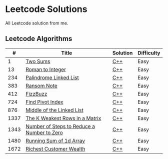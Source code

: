 # Leetcode Solutions

All Leetcode solution from me. 

## Leetcode Algorithms
| # | Title | Solution | Difficulty |
|---| ----- | -------- | ---------- |
|1|[Two Sums](https://leetcode.com/problems/two-sum/description/) | [C++](./algorithms/cpp/twoSums/twoSums.cpp)|Easy|
|13|[Roman to Integer](https://leetcode.com/problems/roman-to-integer/description/) | [C++](./algorithms/cpp/romanToInteger/romanToInteger.cpp)|Easy|
|234|[Palindrome Linked List](https://leetcode.com/problems/palindrome-linked-list/description/) | [C++](./algorithms/cpp/palindromeLinkedList/palindromeLinkedList.cpp)|Easy|
|383|[Ransom Note](https://leetcode.com/problems/ransom-note/description/) | [C++](./algorithms/cpp/ransomNote/ransomNote.cpp)|Easy|
|412|[FizzBuzz](https://leetcode.com/problems/fizz-buzz/description/) | [C++](./algorithms/cpp/fizzBuzz/fizzBuzz.cpp)|Easy|
|724|[Find Pivot Index](https://leetcode.com/problems/find-pivot-index/description/) | [C++](./algorithms/cpp/findPivotIndex/findPivotIndex.cpp)|Easy|
|876|[Middle of the Linked List](https://leetcode.com/problems/middle-of-the-linked-list/description/) | [C++](./algorithms/cpp/middleOfTheLinkedList/middleOfTheLinkedList.cpp)|Easy|
|1337|[The K Weakest Rows in a Matrix](https://leetcode.com/problems/the-k-weakest-rows-in-a-matrix/description/) | [C++](./algorithms/cpp/kWeakestRowsInAMatrix/kWeakestRowsInAMatrix.cpp)|Easy|
|1343|[Number of Steps to Reduce a Number to Zero](https://leetcode.com/problems/number-of-steps-to-reduce-a-number-to-zero/description/) | [C++](./algorithms/cpp/numberOfStepsToReduceANumberToZero/NumberOfStepsToReduceANumberToZero.cpp)|Easy|
|1480|[Running Sum of 1d Array](https://leetcode.com/problems/running-sum-of-1d-array/description/) | [C++](./algorithms/cpp/runningSumOf1dArray/runningSumOf1dArray.cpp)|Easy|
|1672|[Richest Customer Wealth](https://leetcode.com/problems/richest-customer-wealth/description/) | [C++](./algorithms/cpp/richestCustomerWealth/richestCustomerWealth.cpp)|Easy|
